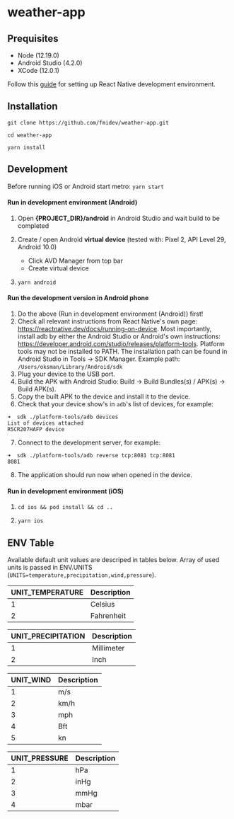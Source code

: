 # weather-app

## **Prequisites**

- Node (12.19.0)
- Android Studio (4.2.0)
- XCode (12.0.1)

Follow this [guide](https://reactnative.dev/docs/environment-setup) for setting up React Native development environment.

## **Installation**

`git clone https://github.com/fmidev/weather-app.git `

`cd weather-app`

`yarn install`

## **Development**

Before running iOS or Android start metro: `yarn start`

#### **Run in development environment (Android)**

1. Open **{PROJECT_DIR}/android** in Android Studio and wait build to be completed

2. Create / open Android **virtual device** (tested with: Pixel 2, API Level 29, Android 10.0)

   - Click AVD Manager from top bar
   - Create virtual device

3. `yarn android`

#### Run the development version in Android phone

1. Do the above (Run in development environment (Android)) first!
2. Check all relevant instructions from React Native's own page: https://reactnative.dev/docs/running-on-device. Most importantly, install adb by either the Android Studio or Android's own instructions: https://developer.android.com/studio/releases/platform-tools. Platform tools may not be installed to PATH. The installation path can be found in Android Studio in Tools -> SDK Manager. Example path: `/Users/oksman/Library/Android/sdk`
3. Plug your device to the USB port.
4. Build the APK with Android Studio: Build -> Build Bundles(s) / APK(s) -> Build APK(s).
5. Copy the built APK to the device and install it to the device.
6. Check that your device show's in `adb`'s list of devices, for example:
```
➜  sdk ./platform-tools/adb devices
List of devices attached
R5CR207HAFP	device
```
7. Connect to the development server, for example:
```
➜  sdk ./platform-tools/adb reverse tcp:8081 tcp:8081
8081
```
8. The application should run now when opened in the device.

#### **Run in development environment (iOS)**

1. `cd ios && pod install && cd ..`

2. `yarn ios`

## **ENV Table**

Available default unit values are descriped in tables below. Array of used units is passed in ENV.UNITS (`UNITS=temperature,precipitation,wind,pressure`).

| UNIT_TEMPERATURE | Description |
| ---------------- | ----------- |
| 1                | Celsius     |
| 2                | Fahrenheit  |

| UNIT_PRECIPITATION | Description |
| ------------------ | ----------- |
| 1                  | Millimeter  |
| 2                  | Inch        |

| UNIT_WIND | Description |
| --------- | ----------- |
| 1         | m/s         |
| 2         | km/h        |
| 3         | mph         |
| 4         | Bft         |
| 5         | kn          |

| UNIT_PRESSURE | Description |
| ------------- | ----------- |
| 1             | hPa         |
| 2             | inHg        |
| 3             | mmHg        |
| 4             | mbar        |
